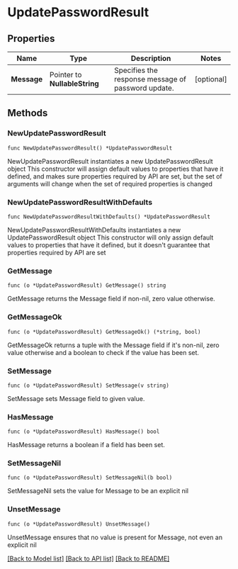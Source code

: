 # UpdatePasswordResult

## Properties

Name | Type | Description | Notes
------------ | ------------- | ------------- | -------------
**Message** | Pointer to **NullableString** | Specifies the response message of password update. | [optional] 

## Methods

### NewUpdatePasswordResult

`func NewUpdatePasswordResult() *UpdatePasswordResult`

NewUpdatePasswordResult instantiates a new UpdatePasswordResult object
This constructor will assign default values to properties that have it defined,
and makes sure properties required by API are set, but the set of arguments
will change when the set of required properties is changed

### NewUpdatePasswordResultWithDefaults

`func NewUpdatePasswordResultWithDefaults() *UpdatePasswordResult`

NewUpdatePasswordResultWithDefaults instantiates a new UpdatePasswordResult object
This constructor will only assign default values to properties that have it defined,
but it doesn't guarantee that properties required by API are set

### GetMessage

`func (o *UpdatePasswordResult) GetMessage() string`

GetMessage returns the Message field if non-nil, zero value otherwise.

### GetMessageOk

`func (o *UpdatePasswordResult) GetMessageOk() (*string, bool)`

GetMessageOk returns a tuple with the Message field if it's non-nil, zero value otherwise
and a boolean to check if the value has been set.

### SetMessage

`func (o *UpdatePasswordResult) SetMessage(v string)`

SetMessage sets Message field to given value.

### HasMessage

`func (o *UpdatePasswordResult) HasMessage() bool`

HasMessage returns a boolean if a field has been set.

### SetMessageNil

`func (o *UpdatePasswordResult) SetMessageNil(b bool)`

 SetMessageNil sets the value for Message to be an explicit nil

### UnsetMessage
`func (o *UpdatePasswordResult) UnsetMessage()`

UnsetMessage ensures that no value is present for Message, not even an explicit nil

[[Back to Model list]](../README.md#documentation-for-models) [[Back to API list]](../README.md#documentation-for-api-endpoints) [[Back to README]](../README.md)


